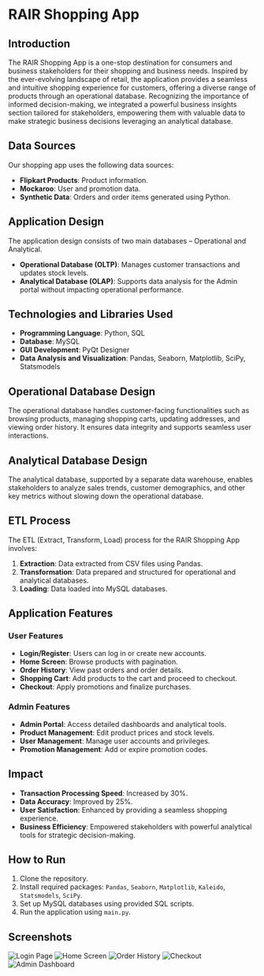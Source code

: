 # RAIR Shopping App

## Introduction
The RAIR Shopping App is a one-stop destination for consumers and business stakeholders for their shopping and business needs. Inspired by the ever-evolving landscape of retail, the application provides a seamless and intuitive shopping experience for customers, offering a diverse range of products through an operational database. Recognizing the importance of informed decision-making, we integrated a powerful business insights section tailored for stakeholders, empowering them with valuable data to make strategic business decisions leveraging an analytical database.

## Data Sources
Our shopping app uses the following data sources:
- **Flipkart Products**: Product information.
- **Mockaroo**: User and promotion data.
- **Synthetic Data**: Orders and order items generated using Python.

## Application Design
The application design consists of two main databases – Operational and Analytical.

- **Operational Database (OLTP)**: Manages customer transactions and updates stock levels.
- **Analytical Database (OLAP)**: Supports data analysis for the Admin portal without impacting operational performance.

## Technologies and Libraries Used
- **Programming Language**: Python, SQL
- **Database**: MySQL
- **GUI Development**: PyQt Designer
- **Data Analysis and Visualization**: Pandas, Seaborn, Matplotlib, SciPy, Statsmodels

## Operational Database Design
The operational database handles customer-facing functionalities such as browsing products, managing shopping carts, updating addresses, and viewing order history. It ensures data integrity and supports seamless user interactions.

## Analytical Database Design
The analytical database, supported by a separate data warehouse, enables stakeholders to analyze sales trends, customer demographics, and other key metrics without slowing down the operational database.

## ETL Process
The ETL (Extract, Transform, Load) process for the RAIR Shopping App involves:
1. **Extraction**: Data extracted from CSV files using Pandas.
2. **Transformation**: Data prepared and structured for operational and analytical databases.
3. **Loading**: Data loaded into MySQL databases.

## Application Features
### User Features
- **Login/Register**: Users can log in or create new accounts.
- **Home Screen**: Browse products with pagination.
- **Order History**: View past orders and order details.
- **Shopping Cart**: Add products to the cart and proceed to checkout.
- **Checkout**: Apply promotions and finalize purchases.

### Admin Features
- **Admin Portal**: Access detailed dashboards and analytical tools.
- **Product Management**: Edit product prices and stock levels.
- **User Management**: Manage user accounts and privileges.
- **Promotion Management**: Add or expire promotion codes.

## Impact
- **Transaction Processing Speed**: Increased by 30%.
- **Data Accuracy**: Improved by 25%.
- **User Satisfaction**: Enhanced by providing a seamless shopping experience.
- **Business Efficiency**: Empowered stakeholders with powerful analytical tools for strategic decision-making.

## How to Run
1. Clone the repository.
2. Install required packages: `Pandas`, `Seaborn`, `Matplotlib`, `Kaleido`, `Statsmodels`, `SciPy`.
3. Set up MySQL databases using provided SQL scripts.
4. Run the application using `main.py`.

## Screenshots
![Login Page](screenshots/login.png)
![Home Screen](screenshots/home.png)
![Order History](screenshots/order_history.png)
![Checkout](screenshots/checkout.png)
![Admin Dashboard](screenshots/admin_dashboard.png)
